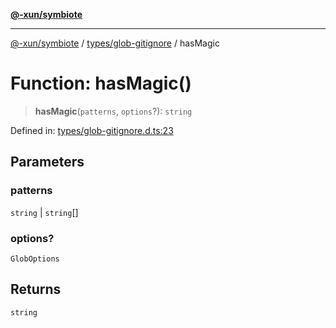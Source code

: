 [**@-xun/symbiote**](../../../README.md)

***

[@-xun/symbiote](../../../README.md) / [types/glob-gitignore](../README.md) / hasMagic

# Function: hasMagic()

> **hasMagic**(`patterns`, `options`?): `string`

Defined in: [types/glob-gitignore.d.ts:23](https://github.com/Xunnamius/symbiote/blob/fcdd2ab0b85b01d184680d7337de52754feba693/types/glob-gitignore.d.ts#L23)

## Parameters

### patterns

`string` | `string`[]

### options?

`GlobOptions`

## Returns

`string`

